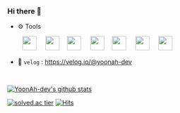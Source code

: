 ### Hi there 👋 

 - ⚙️ Tools

ㅤ
ㅤ
 <img height="32" width="32" src="https://unpkg.com/simple-icons@v4/icons/ios.svg" /> ㅤ
  <img height="32" width="32" src="https://unpkg.com/simple-icons@v4/icons/swift.svg" />ㅤ
 <img height="32" width="32" src="https://unpkg.com/simple-icons@v4/icons/node-dot-js.svg" /> ㅤ
<img height="32" width="32" src="https://unpkg.com/simple-icons@v4/icons/javascript.svg" />ㅤ
<img height="32" width="32" src="https://unpkg.com/simple-icons@v4/icons/react.svg" /> ㅤ
<img height="32" width="32" src="https://unpkg.com/simple-icons@v4/icons/sketch.svg" /> ㅤ
<img height="32" width="32" src="https://unpkg.com/simple-icons@v4/icons/git.svg" />
 
 
 - 🙌 `velog`  : https://velog.io/@yoonah-dev

<br>

[![YoonAh-dev's github stats](https://github-readme-stats.vercel.app/api?username=YoonAh-dev&show_icons=true)](https://github.com/YoonAh-dev/github-readme-stats)


[![solved.ac tier](http://mazassumnida.wtf/api/mini/generate_badge?boj=prism_900408)](https://solved.ac/prism_900408)
[![Hits](https://hits.seeyoufarm.com/api/count/incr/badge.svg?url=https%3A%2F%2Fgithub.com%2FYoonAh-dev&count_bg=%23A670BE&title_bg=%23BEBCBC&icon=&icon_color=%23C2C2C2&title=hits&edge_flat=false)](https://hits.seeyoufarm.com)


<!--
**YoonAh-dev/YoonAh-dev** is a ✨ _special_ ✨ repository because its `README.md` (this file) appears on your GitHub profile.

Here are some ideas to get you started:

- 🔭 I’m currently working on ...
- 🌱 I’m currently learning ...
- 👯 I’m looking to collaborate on ...
- 🤔 I’m looking for help with ...
- 💬 Ask me about ...
- 📫 How to reach me: ...
- 😄 Pronouns: ...
- ⚡ Fun fact: ...
-->
